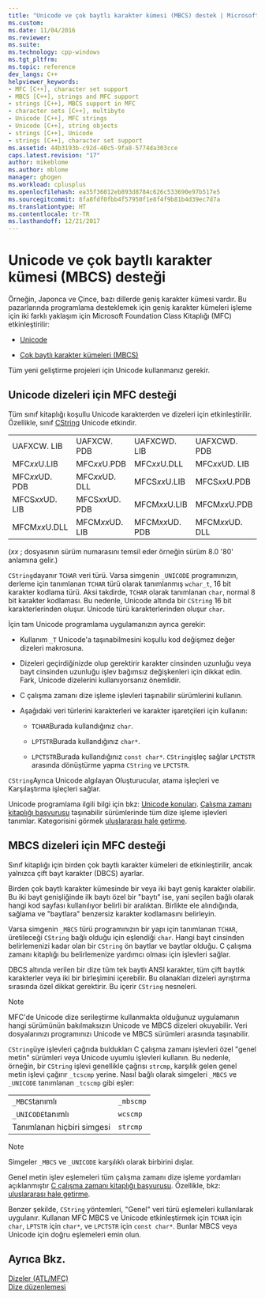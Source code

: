 ```yaml
---
title: "Unicode ve çok baytlı karakter kümesi (MBCS) destek | Microsoft Docs"
ms.custom: 
ms.date: 11/04/2016
ms.reviewer: 
ms.suite: 
ms.technology: cpp-windows
ms.tgt_pltfrm: 
ms.topic: reference
dev_langs: C++
helpviewer_keywords:
- MFC [C++], character set support
- MBCS [C++], strings and MFC support
- strings [C++], MBCS support in MFC
- character sets [C++], multibyte
- Unicode [C++], MFC strings
- Unicode [C++], string objects
- strings [C++], Unicode
- strings [C++], character set support
ms.assetid: 44b3193b-c92d-40c5-9fa8-5774da303cce
caps.latest.revision: "17"
author: mikeblome
ms.author: mblome
manager: ghogen
ms.workload: cplusplus
ms.openlocfilehash: ea35f36012eb893d8784c626c533690e97b517e5
ms.sourcegitcommit: 8fa8fdf0fbb4f57950f1e8f4f9b81b4d39ec7d7a
ms.translationtype: HT
ms.contentlocale: tr-TR
ms.lasthandoff: 12/21/2017
---
```

# <a name="unicode-and-multibyte-character-set-mbcs-support"></a>Unicode ve çok baytlı karakter kümesi (MBCS) desteği
Örneğin, Japonca ve Çince, bazı dillerde geniş karakter kümesi vardır. Bu pazarlarında programlama desteklemek için geniş karakter kümeleri işleme için iki farklı yaklaşım için Microsoft Foundation Class Kitaplığı (MFC) etkinleştirilir:  
  
-   [Unicode](#_core_mfc_support_for_unicode_strings)  
  
-   [Çok baytlı karakter kümeleri (MBCS)](#_core_mfc_support_for_mbcs_strings)  
  
 Tüm yeni geliştirme projeleri için Unicode kullanmanız gerekir.  
  
##  <a name="_core_mfc_support_for_unicode_strings"></a>Unicode dizeleri için MFC desteği  
 Tüm sınıf kitaplığı koşullu Unicode karakterden ve dizeleri için etkinleştirilir. Özellikle, sınıf [CString](../atl-mfc-shared/reference/cstringt-class.md) Unicode etkindir.  
  
|||||  
|-|-|-|-|  
|UAFXCW. LIB|UAFXCW. PDB|UAFXCWD. LIB|UAFXCWD. PDB|  
|MFC*xx*U.LIB|MFC*xx*U.PDB|MFC*xx*U.DLL|MFC*xx*UD. LIB|  
|MFC*xx*UD. PDB|MFC*xx*UD. DLL|MFCS*xx*U.LIB|MFCS*xx*U.PDB|  
|MFCS*xx*UD. LIB|MFCS*xx*UD. PDB|MFCM*xx*U.LIB|MFCM*xx*U.PDB|  
|MFCM*xx*U.DLL|MFCM*xx*UD. LIB|MFCM*xx*UD. PDB|MFCM*xx*UD. DLL|  
  
 (*xx* ; dosyasının sürüm numarasını temsil eder örneğin sürüm 8.0 '80' anlamına gelir.)  
  
 `CString`dayanır `TCHAR` veri türü. Varsa simgenin `_UNICODE` programınızın, derleme için tanımlanan `TCHAR` türü olarak tanımlanmış `wchar_t`, 16 bit karakter kodlama türü. Aksi takdirde, `TCHAR` olarak tanımlanan `char`, normal 8 bit karakter kodlaması. Bu nedenle, Unicode altında bir `CString` 16 bit karakterlerinden oluşur. Unicode türü karakterlerinden oluşur `char`.  
  
 İçin tam Unicode programlama uygulamanızın ayrıca gerekir:  
  
-   Kullanım `_T` Unicode'a taşınabilmesini koşullu kod değişmez değer dizeleri makrosuna.  
  
-   Dizeleri geçirdiğinizde olup gerektirir karakter cinsinden uzunluğu veya bayt cinsinden uzunluğu işlev bağımsız değişkenleri için dikkat edin. Fark, Unicode dizelerini kullanıyorsanız önemlidir.  
  
-   C çalışma zamanı dize işleme işlevleri taşınabilir sürümlerini kullanın.  
  
-   Aşağıdaki veri türlerini karakterleri ve karakter işaretçileri için kullanın:  
  
    -   `TCHAR`Burada kullandığınız `char`.  
  
    -   `LPTSTR`Burada kullandığınız `char*`.  
  
    -   `LPCTSTR`Burada kullandığınız `const char*`. `CString`işleç sağlar `LPCTSTR` arasında dönüştürme yapma `CString` ve `LPCTSTR`.  
  
 `CString`Ayrıca Unicode algılayan Oluşturucular, atama işleçleri ve Karşılaştırma işleçleri sağlar.  
  
 Unicode programlama ilgili bilgi için bkz: [Unicode konuları](../mfc/unicode-in-mfc.md). [Çalışma zamanı kitaplığı başvurusu](../c-runtime-library/c-run-time-library-reference.md) taşınabilir sürümlerinde tüm dize işleme işlevleri tanımlar. Kategorisini görmek [uluslararası hale getirme](../c-runtime-library/internationalization.md).  
  
##  <a name="_core_mfc_support_for_mbcs_strings"></a>MBCS dizeleri için MFC desteği  
  
 Sınıf kitaplığı için birden çok baytlı karakter kümeleri de etkinleştirilir, ancak yalnızca çift bayt karakter (DBCS) ayarlar.  
  
 Birden çok baytlı karakter kümesinde bir veya iki bayt geniş karakter olabilir. Bu iki bayt genişliğinde ilk baytı özel bir "baytı" ise, yani seçilen bağlı olarak hangi kod sayfası kullanılıyor belirli bir aralıktan. Birlikte ele alındığında, sağlama ve "baytlara" benzersiz karakter kodlamasını belirleyin.  
  
 Varsa simgenin `_MBCS` türü programınızın bir yapı için tanımlanan `TCHAR`, üretileceği `CString` bağlı olduğu için eşlendiği `char`. Hangi bayt cinsinden belirlemenizi kadar olan bir `CString` ön baytlar ve baytlar olduğu. C çalışma zamanı kitaplığı bu belirlemenize yardımcı olması için işlevleri sağlar.  
  
 DBCS altında verilen bir dize tüm tek baytlı ANSI karakter, tüm çift baytlık karakterler veya iki bir birleşimini içerebilir. Bu olanakları dizeleri ayrıştırma sırasında özel dikkat gerektirir. Bu içerir `CString` nesneleri.  
  
> [!NOTE]
>  MFC'de Unicode dize serileştirme kullanmakta olduğunuz uygulamanın hangi sürümünün bakılmaksızın Unicode ve MBCS dizeleri okuyabilir. Veri dosyalarınızı programınızı Unicode ve MBCS sürümleri arasında taşınabilir.  
  
 `CString`üye işlevleri çağrıda buldukları C çalışma zamanı işlevleri özel "genel metin" sürümleri veya Unicode uyumlu işlevleri kullanın. Bu nedenle, örneğin, bir `CString` işlevi genellikle çağrısı `strcmp`, karşılık gelen genel metin işlevi çağırır `_tcscmp` yerine. Nasıl bağlı olarak simgeleri `_MBCS` ve `_UNICODE` tanımlanan `_tcscmp` gibi eşler:  
  
|||  
|-|-|  
|`_MBCS`tanımlı|`_mbscmp`|  
|`_UNICODE`tanımlı|`wcscmp`|  
|Tanımlanan hiçbiri simgesi|`strcmp`|  
  
> [!NOTE]
>  Simgeler `_MBCS` ve `_UNICODE` karşılıklı olarak birbirini dışlar.  
  
 Genel metin işlev eşlemeleri tüm çalışma zamanı dize işleme yordamları açıklanmıştır [C çalışma zamanı kitaplığı başvurusu](../c-runtime-library/c-run-time-library-reference.md). Özellikle, bkz: [uluslararası hale getirme](../c-runtime-library/internationalization.md).  
  
 Benzer şekilde, `CString` yöntemleri, "Genel" veri türü eşlemeleri kullanılarak uygulanır. Kullanan MFC MBCS ve Unicode etkinleştirmek için `TCHAR` için `char`, `LPTSTR` için `char*`, ve `LPCTSTR` için `const char*`. Bunlar MBCS veya Unicode için doğru eşlemeleri emin olun.  
  
## <a name="see-also"></a>Ayrıca Bkz.  
 [Dizeler (ATL/MFC)](../atl-mfc-shared/strings-atl-mfc.md)   
 [Dize düzenlemesi](../c-runtime-library/string-manipulation-crt.md)


